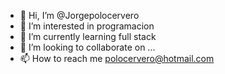 - 👋 Hi, I’m @Jorgepolocervero
- 👀 I’m interested in programacion
- 🌱 I’m currently learning full stack 
- 💞️ I’m looking to collaborate on ...
- 📫 How to reach me polocervero@hotmail.com

<!---
Jorgepolocervero/Jorgepolocervero is a ✨ special ✨ repository because its `README.md` (this file) appears on your GitHub profile.
You can click the Preview link to take a look at your changes.
--->
